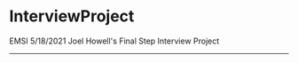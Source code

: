# InterviewProject
EMSI 5/18/2021 Joel Howell's Final Step Interview Project
_______________________________________________________
